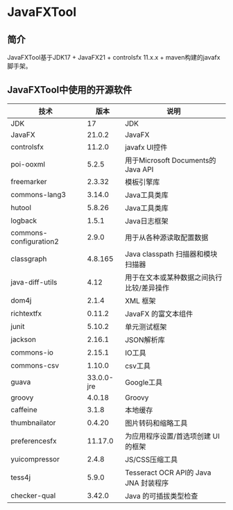 # JavaFXTool

## 简介

JavaFXTool基于JDK17 + JavaFX21 + controlsfx 11.x.x + maven构建的javafx脚手架。

## JavaFXTool中使用的开源软件

| 技术                     | 版本         | 说明                               |
|------------------------|------------|----------------------------------|
| JDK                    | 17         | JDK                              |
| JavaFX                 | 21.0.2     | JavaFX                           |
| controlsfx             | 11.2.0     | javafx UI控件                      |
| poi-ooxml              | 5.2.5      | 用于Microsoft Documents的Java API   |
| freemarker             | 2.3.32     | 模板引擎库                            |
| commons-lang3          | 3.14.0     | Java工具类库                         |
| hutool                 | 5.8.26     | Java工具类库                         |
| logback                | 1.5.1      | Java日志框架                         |
| commons-configuration2 | 2.9.0      | 用于从各种源读取配置数据                     |
| classgraph             | 4.8.165    | Java classpath 扫描器和模块扫描器         |
| java-diff-utils        | 4.12       | 用于在文本或某种数据之间执行比较/差异操作            |
| dom4j                  | 2.1.4      | XML 框架                           |
| richtextfx             | 0.11.2     | JavaFX 的富文本组件                    |
| junit                  | 5.10.2     | 单元测试框架                           |
| jackson                | 2.16.1     | JSON解析库                          |
| commons-io             | 2.15.1     | IO工具                             |
| commons-csv            | 1.10.0     | csv工具                            |
| guava                  | 33.0.0-jre | Google工具                         |
| groovy                 | 4.0.18     | Groovy                           |
| caffeine               | 3.1.8      | 本地缓存                             |
| thumbnailator          | 0.4.20     | 图片转码和缩略工具                        |
| preferencesfx          | 11.17.0    | 为应用程序设置/首选项创建 UI 的框架             |
| yuicompressor          | 2.4.8      | JS/CSS压缩工具                       |
| tess4j                 | 5.9.0      | Tesseract OCR API的 Java JNA 封装程序 |
| checker-qual           | 3.42.0     | Java 的可插拔类型检查                    |
